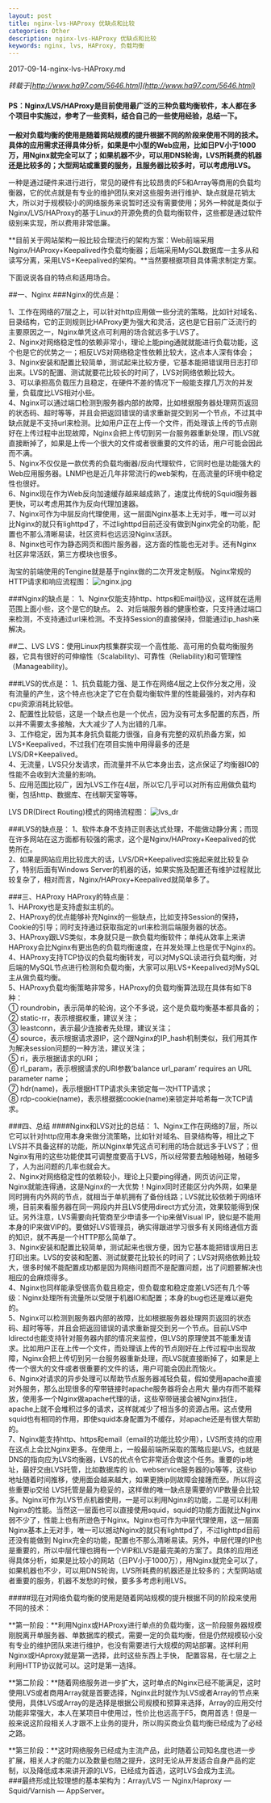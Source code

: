 ```yaml
---
layout: post
title: nginx-lvs-HAProxy 优缺点和比较
categories: Other
description: nginx-lvs-HAProxy 优缺点和比较
keywords: nginx, lvs, HAProxy, 负载均衡
---
```


2017-09-14-nginx-lvs-HAProxy.md   
    
*转载于[http://www.ha97.com/5646.html](http://www.ha97.com/5646.html)*

#### PS：Nginx/LVS/HAProxy是目前使用最广泛的三种负载均衡软件，本人都在多个项目中实施过，参考了一些资料，结合自己的一些使用经验，总结一下。  

**一般对负载均衡的使用是随着网站规模的提升根据不同的阶段来使用不同的技术。具体的应用需求还得具体分析，如果是中小型的Web应用，比如日PV小于1000万，用Nginx就完全可以了；如果机器不少，可以用DNS轮询，LVS所耗费的机器还是比较多的；大型网站或重要的服务，且服务器比较多时，可以考虑用LVS。**   
 
一种是通过硬件来进行进行，常见的硬件有比较昂贵的F5和Array等商用的负载均衡器，它的优点就是有专业的维护团队来对这些服务进行维护、缺点就是花销太大，所以对于规模较小的网络服务来说暂时还没有需要使用；另外一种就是类似于Nginx/LVS/HAProxy的基于Linux的开源免费的负载均衡软件，这些都是通过软件级别来实现，所以费用非常低廉。

**目前关于网站架构一般比较合理流行的架构方案：Web前端采用Nginx/HAProxy+Keepalived作负载均衡器；后端采用MySQL数据库一主多从和读写分离，采用LVS+Keepalived的架构。**当然要根据项目具体需求制定方案。  
   
   
下面说说各自的特点和适用场合。

##一、Nginx
###Nginx的优点是：

1、工作在网络的7层之上，可以针对http应用做一些分流的策略，比如针对域名、目录结构，它的正则规则比HAProxy更为强大和灵活，这也是它目前广泛流行的主要原因之一，Nginx单凭这点可利用的场合就远多于LVS了。  
2、Nginx对网络稳定性的依赖非常小，理论上能ping通就就能进行负载功能，这个也是它的优势之一；相反LVS对网络稳定性依赖比较大，这点本人深有体会；  
3、Nginx安装和配置比较简单，测试起来比较方便，它基本能把错误用日志打印出来。LVS的配置、测试就要花比较长的时间了，LVS对网络依赖比较大。  
3、可以承担高负载压力且稳定，在硬件不差的情况下一般能支撑几万次的并发量，负载度比LVS相对小些。  
4、Nginx可以通过端口检测到服务器内部的故障，比如根据服务器处理网页返回的状态码、超时等等，并且会把返回错误的请求重新提交到另一个节点，不过其中缺点就是不支持url来检测。比如用户正在上传一个文件，而处理该上传的节点刚好在上传过程中出现故障，Nginx会把上传切到另一台服务器重新处理，而LVS就直接断掉了，如果是上传一个很大的文件或者很重要的文件的话，用户可能会因此而不满。  
5、Nginx不仅仅是一款优秀的负载均衡器/反向代理软件，它同时也是功能强大的Web应用服务器。LNMP也是近几年非常流行的web架构，在高流量的环境中稳定性也很好。  
6、Nginx现在作为Web反向加速缓存越来越成熟了，速度比传统的Squid服务器更快，可以考虑用其作为反向代理加速器。  
7、Nginx可作为中层反向代理使用，这一层面Nginx基本上无对手，唯一可以对比Nginx的就只有lighttpd了，不过lighttpd目前还没有做到Nginx完全的功能，配置也不那么清晰易读，社区资料也远远没Nginx活跃。   
8、Nginx也可作为静态网页和图片服务器，这方面的性能也无对手。还有Nginx社区非常活跃，第三方模块也很多。   

淘宝的前端使用的Tengine就是基于nginx做的二次开发定制版。
Nginx常规的HTTP请求和响应流程图：
![nginx.jpg](/images/blog/nginx.jpg)


###Nginx的缺点是：
1、Nginx仅能支持http、https和Email协议，这样就在适用范围上面小些，这个是它的缺点。
2、对后端服务器的健康检查，只支持通过端口来检测，不支持通过url来检测。不支持Session的直接保持，但能通过ip_hash来解决。

##二、LVS
LVS：使用Linux内核集群实现一个高性能、高可用的负载均衡服务器，它具有很好的可伸缩性（Scalability)、可靠性（Reliability)和可管理性（Manageability)。

###LVS的优点是：
1、抗负载能力强、是工作在网络4层之上仅作分发之用，没有流量的产生，这个特点也决定了它在负载均衡软件里的性能最强的，对内存和cpu资源消耗比较低。  
2、配置性比较低，这是一个缺点也是一个优点，因为没有可太多配置的东西，所以并不需要太多接触，大大减少了人为出错的几率。  
3、工作稳定，因为其本身抗负载能力很强，自身有完整的双机热备方案，如LVS+Keepalived，不过我们在项目实施中用得最多的还是LVS/DR+Keepalived。   
4、无流量，LVS只分发请求，而流量并不从它本身出去，这点保证了均衡器IO的性能不会收到大流量的影响。  
5、应用范围比较广，因为LVS工作在4层，所以它几乎可以对所有应用做负载均衡，包括http、数据库、在线聊天室等等。  

LVS DR(Direct Routing)模式的网络流程图：
![lvs_dr](/images/blog/lvs_dr.jpg)

###LVS的缺点是：
1、软件本身不支持正则表达式处理，不能做动静分离；而现在许多网站在这方面都有较强的需求，这个是Nginx/HAProxy+Keepalived的优势所在。  
2、如果是网站应用比较庞大的话，LVS/DR+Keepalived实施起来就比较复杂了，特别后面有Windows Server的机器的话，如果实施及配置还有维护过程就比较复杂了，相对而言，Nginx/HAProxy+Keepalived就简单多了。   

###三、HAProxy
HAProxy的特点是：  
1、HAProxy也是支持虚拟主机的。  
2、HAProxy的优点能够补充Nginx的一些缺点，比如支持Session的保持，Cookie的引导；同时支持通过获取指定的url来检测后端服务器的状态。   
3、HAProxy跟LVS类似，本身就只是一款负载均衡软件；单纯从效率上来讲HAProxy会比Nginx有更出色的负载均衡速度，在并发处理上也是优于Nginx的。   
4、HAProxy支持TCP协议的负载均衡转发，可以对MySQL读进行负载均衡，对后端的MySQL节点进行检测和负载均衡，大家可以用LVS+Keepalived对MySQL主从做负载均衡。  
5、HAProxy负载均衡策略非常多，HAProxy的负载均衡算法现在具体有如下8种：  
① roundrobin，表示简单的轮询，这个不多说，这个是负载均衡基本都具备的；   
② static-rr，表示根据权重，建议关注；  
③ leastconn，表示最少连接者先处理，建议关注；   
④ source，表示根据请求源IP，这个跟Nginx的IP_hash机制类似，我们用其作为解决session问题的一种方法，建议关注；   
⑤ ri，表示根据请求的URI；  
⑥ rl_param，表示根据请求的URl参数’balance url_param’ requires an URL parameter name；  
⑦ hdr(name)，表示根据HTTP请求头来锁定每一次HTTP请求；  
⑧ rdp-cookie(name)，表示根据据cookie(name)来锁定并哈希每一次TCP请求。  

###四、总结
####Nginx和LVS对比的总结：
1、Nginx工作在网络的7层，所以它可以针对http应用本身来做分流策略，比如针对域名、目录结构等，相比之下LVS并不具备这样的功能，所以Nginx单凭这点可利用的场合就远多于LVS了；但Nginx有用的这些功能使其可调整度要高于LVS，所以经常要去触碰触碰，触碰多了，人为出问题的几率也就会大。  
2、Nginx对网络稳定性的依赖较小，理论上只要ping得通，网页访问正常，Nginx就能连得通，这是Nginx的一大优势！Nginx同时还能区分内外网，如果是同时拥有内外网的节点，就相当于单机拥有了备份线路；LVS就比较依赖于网络环境，目前来看服务器在同一网段内并且LVS使用direct方式分流，效果较能得到保证。另外注意，LVS需要向托管商至少申请多一个ip来做Visual IP，貌似是不能用本身的IP来做VIP的。要做好LVS管理员，确实得跟进学习很多有关网络通信方面的知识，就不再是一个HTTP那么简单了。  
3、Nginx安装和配置比较简单，测试起来也很方便，因为它基本能把错误用日志打印出来。LVS的安装和配置、测试就要花比较长的时间了；LVS对网络依赖比较大，很多时候不能配置成功都是因为网络问题而不是配置问题，出了问题要解决也相应的会麻烦得多。  
4、Nginx也同样能承受很高负载且稳定，但负载度和稳定度差LVS还有几个等级：Nginx处理所有流量所以受限于机器IO和配置；本身的bug也还是难以避免的。  
5、Nginx可以检测到服务器内部的故障，比如根据服务器处理网页返回的状态码、超时等等，并且会把返回错误的请求重新提交到另一个节点。目前LVS中 ldirectd也能支持针对服务器内部的情况来监控，但LVS的原理使其不能重发请求。比如用户正在上传一个文件，而处理该上传的节点刚好在上传过程中出现故障，Nginx会把上传切到另一台服务器重新处理，而LVS就直接断掉了，如果是上传一个很大的文件或者很重要的文件的话，用户可能会因此而恼火。  
6、Nginx对请求的异步处理可以帮助节点服务器减轻负载，假如使用apache直接对外服务，那么出现很多的窄带链接时apache服务器将会占用大 量内存而不能释放，使用多一个Nginx做apache代理的话，这些窄带链接会被Nginx挡住，apache上就不会堆积过多的请求，这样就减少了相当多的资源占用。这点使用squid也有相同的作用，即使squid本身配置为不缓存，对apache还是有很大帮助的。  
7、Nginx能支持http、https和email（email的功能比较少用），LVS所支持的应用在这点上会比Nginx更多。在使用上，一般最前端所采取的策略应是LVS，也就是DNS的指向应为LVS均衡器，LVS的优点令它非常适合做这个任务。重要的ip地址，最好交由LVS托管，比如数据库的 ip、webservice服务器的ip等等，这些ip地址随着时间推移，使用面会越来越大，如果更换ip则故障会接踵而至。所以将这些重要ip交给 LVS托管是最为稳妥的，这样做的唯一缺点是需要的VIP数量会比较多。Nginx可作为LVS节点机器使用，一是可以利用Nginx的功能，二是可以利用Nginx的性能。当然这一层面也可以直接使用squid，squid的功能方面就比Nginx弱不少了，性能上也有所逊色于Nginx。Nginx也可作为中层代理使用，这一层面Nginx基本上无对手，唯一可以撼动Nginx的就只有lighttpd了，不过lighttpd目前还没有能做到 Nginx完全的功能，配置也不那么清晰易读。另外，中层代理的IP也是重要的，所以中层代理也拥有一个VIP和LVS是最完美的方案了。具体的应用还得具体分析，如果是比较小的网站（日PV小于1000万），用Nginx就完全可以了，如果机器也不少，可以用DNS轮询，LVS所耗费的机器还是比较多的；大型网站或者重要的服务，机器不发愁的时候，要多多考虑利用LVS。     

#####现在对网络负载均衡的使用是随着网站规模的提升根据不同的阶段来使用不同的技术：

**第一阶段：**利用Nginx或HAProxy进行单点的负载均衡，这一阶段服务器规模刚脱离开单服务器、单数据库的模式，需要一定的负载均衡，但是仍然规模较小没有专业的维护团队来进行维护，也没有需要进行大规模的网站部署。这样利用Nginx或HAproxy就是第一选择，此时这些东西上手快， 配置容易，在七层之上利用HTTP协议就可以。这时是第一选择。

**第二阶段：**随着网络服务进一步扩大，这时单点的Nginx已经不能满足，这时使用LVS或者商用Array就是首要选择，Nginx此时就作为LVS或者Array的节点来使用，具体LVS或Array的是选择是根据公司规模和预算来选择，Array的应用交付功能非常强大，本人在某项目中使用过，性价比也远高于F5，商用首选！但是一般来说这阶段相关人才跟不上业务的提升，所以购买商业负载均衡已经成为了必经之路。

**第三阶段：**这时网络服务已经成为主流产品，此时随着公司知名度也进一步扩展，相关人才的能力以及数量也随之提升，这时无论从开发适合自身产品的定制，以及降低成本来讲开源的LVS，已经成为首选，这时LVS会成为主流。  
###最终形成比较理想的基本架构为：Array/LVS — Nginx/Haproxy — Squid/Varnish — AppServer。
